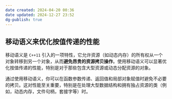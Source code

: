 ```yaml
---
date created: 2024-04-20 00:36
date updated: 2024-12-27 23:52
dg-publish: true
---
```


## 移动语义来优化按值传递的性能

移动语义是 `C++11` 引入的一项特性，它允许资源（如动态内存）的所有权从一个对象转移到另一个对象，从而**避免昂贵的资源拷贝操作**。使用移动语义可以显著优化按值传递的性能，特别是对于那些包含大型资源或动态分配资源的对象。

通过使用移动语义，你可以在函数参数传递、返回值和局部对象赋值时避免不必要的拷贝。这对性能至关重要，特别是在处理大型数据结构和拥有独占资源的类（例如，动态内存，文件句柄，套接字等）时。
